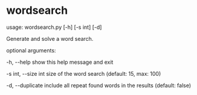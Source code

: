 # wordsearch
usage: wordsearch.py [-h] [-s int] [-d]

Generate and solve a word search.

optional arguments:

  -h, --help          show this help message and exit
  
  -s int, --size int  size of the word search (default: 15, max: 100)
  
  -d, --duplicate     include all repeat found words in the results (default: false)

